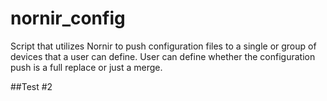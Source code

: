 # nornir_config

Script that utilizes Nornir to push configuration files to a single or group of devices that a user can define. User can define whether the configuration push is a full replace or just a merge.

##Test #2

